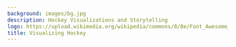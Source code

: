 ```yaml
---
background: images/bg.jpg
description: Hockey Visualizations and Storytelling
logo: https://upload.wikimedia.org/wikipedia/commons/8/8e/Font_Awesome_5_regular_gem.svg
title: Visualizing Hockey
---
```

